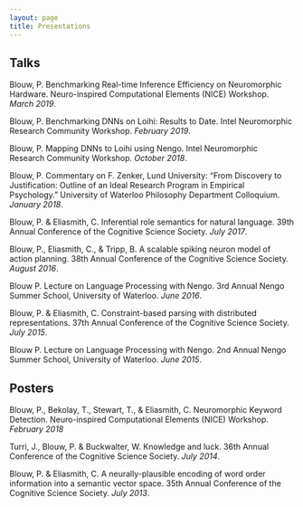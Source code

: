 ```yaml
---
layout: page
title: Presentations
---
```


## Talks

Blouw, P. Benchmarking Real-time Inference Efficiency on Neuromorphic Hardware. Neuro-inspired Computational Elements (NICE) Workshop. *March 2019*.

Blouw, P. Benchmarking DNNs on Loihi: Results to Date. Intel Neuromorphic Research Community Workshop. *February 2019*.

Blouw, P. Mapping DNNs to Loihi using Nengo. Intel Neuromorphic Research Community Workshop. *October 2018*.

Blouw, P. Commentary on F. Zenker, Lund University: “From Discovery to Justification: Outline of an Ideal Research Program in Empirical Psychology.” University of Waterloo Philosophy Department Colloquium. *January 2018*.

Blouw, P. & Eliasmith, C. Inferential role semantics for natural language. 39th Annual Conference of the Cognitive Science Society. *July 2017*.

Blouw, P., Eliasmith, C., & Tripp, B. A scalable spiking neuron model of action planning. 38th Annual Conference of the Cognitive Science Society. *August 2016*.

Blouw P. Lecture on Language Processing with Nengo. 3rd Annual Nengo Summer School, University of Waterloo. *June 2016*.

Blouw, P. & Eliasmith, C. Constraint-based parsing with distributed representations. 37th Annual Conference of the Cognitive Science Society. *July 2015*.

Blouw P. Lecture on Language Processing with Nengo. 2nd Annual Nengo Summer School, University of Waterloo. *June 2015*.


## Posters 

Blouw, P., Bekolay, T., Stewart, T., & Eliasmith, C. Neuromorphic Keyword Detection. Neuro-inspired Computational Elements (NICE) Workshop. *February 2018*

Turri, J., Blouw, P. & Buckwalter, W. Knowledge and luck. 36th Annual Conference of the Cognitive Science Society. *July 2014*.

Blouw, P. & Eliasmith, C. A neurally-plausible encoding of word order information into a semantic vector space. 35th Annual Conference of the Cognitive Science Society. *July 2013*.
